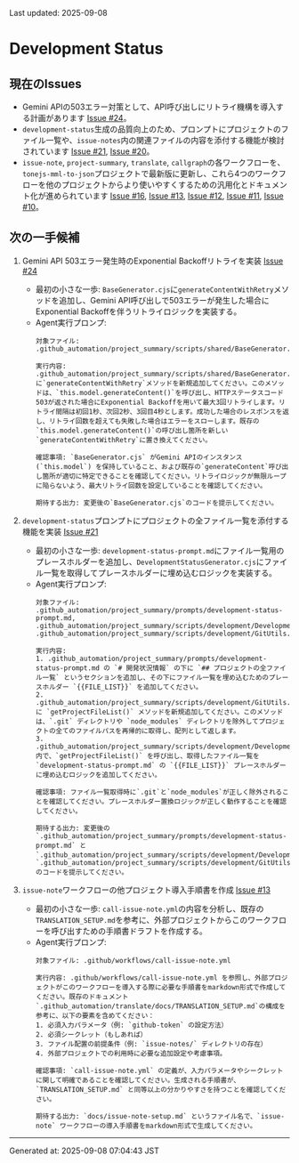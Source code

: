Last updated: 2025-09-08

# Development Status

## 現在のIssues
- Gemini APIの503エラー対策として、API呼び出しにリトライ機構を導入する計画があります [Issue #24](../issue-notes/24.md)。
- `development-status`生成の品質向上のため、プロンプトにプロジェクトのファイル一覧や、`issue-notes`内の関連ファイルの内容を添付する機能が検討されています [Issue #21](../issue-notes/21.md), [Issue #20](../issue-notes/20.md)。
- `issue-note`, `project-summary`, `translate`, `callgraph`の各ワークフローを、`tonejs-mml-to-json`プロジェクトで最新版に更新し、これら4つのワークフローを他のプロジェクトからより使いやすくするための汎用化とドキュメント化が進められています [Issue #16](../issue-notes/16.md), [Issue #13](../issue-notes/13.md), [Issue #12](../issue-notes/12.md), [Issue #11](../issue-notes/11.md), [Issue #10](../issue-notes/10.md)。

## 次の一手候補
1. Gemini API 503エラー発生時のExponential Backoffリトライを実装 [Issue #24](../issue-notes/24.md)
   - 最初の小さな一歩: `BaseGenerator.cjs`に`generateContentWithRetry`メソッドを追加し、Gemini API呼び出しで503エラーが発生した場合にExponential Backoffを伴うリトライロジックを実装する。
   - Agent実行プロンプ:
     ```
     対象ファイル: .github_automation/project_summary/scripts/shared/BaseGenerator.cjs

     実行内容: .github_automation/project_summary/scripts/shared/BaseGenerator.cjs に`generateContentWithRetry`メソッドを新規追加してください。このメソッドは、`this.model.generateContent()`を呼び出し、HTTPステータスコード503が返された場合にExponential Backoffを用いて最大3回リトライします。リトライ間隔は初回1秒、次回2秒、3回目4秒とします。成功した場合のレスポンスを返し、リトライ回数を超えても失敗した場合はエラーをスローします。既存の`this.model.generateContent()`の呼び出し箇所を新しい`generateContentWithRetry`に置き換えてください。

     確認事項: `BaseGenerator.cjs` がGemini APIのインスタンス (`this.model`) を保持していること、および既存の`generateContent`呼び出し箇所が適切に特定できることを確認してください。リトライロジックが無限ループに陥らないよう、最大リトライ回数を設定していることを確認してください。

     期待する出力: 変更後の`BaseGenerator.cjs`のコードを提示してください。
     ```

2. `development-status`プロンプトにプロジェクトの全ファイル一覧を添付する機能を実装 [Issue #21](../issue-notes/21.md)
   - 最初の小さな一歩: `development-status-prompt.md`にファイル一覧用のプレースホルダーを追加し、`DevelopmentStatusGenerator.cjs`にファイル一覧を取得してプレースホルダーに埋め込むロジックを実装する。
   - Agent実行プロンプ:
     ```
     対象ファイル: .github_automation/project_summary/prompts/development-status-prompt.md, .github_automation/project_summary/scripts/development/DevelopmentStatusGenerator.cjs, .github_automation/project_summary/scripts/development/GitUtils.cjs

     実行内容:
     1. .github_automation/project_summary/prompts/development-status-prompt.md の `# 開発状況情報` の下に `## プロジェクトの全ファイル一覧` というセクションを追加し、その下にファイル一覧を埋め込むためのプレースホルダー `{{FILE_LIST}}` を追加してください。
     2. .github_automation/project_summary/scripts/development/GitUtils.cjs に `getProjectFileList()` メソッドを新規追加してください。このメソッドは、`.git` ディレクトリや `node_modules` ディレクトリを除外してプロジェクトの全てのファイルパスを再帰的に取得し、配列として返します。
     3. .github_automation/project_summary/scripts/development/DevelopmentStatusGenerator.cjs 内で、`getProjectFileList()` を呼び出し、取得したファイル一覧を `development-status-prompt.md` の `{{FILE_LIST}}` プレースホルダーに埋め込むロジックを追加してください。

     確認事項: ファイル一覧取得時に`.git`と`node_modules`が正しく除外されることを確認してください。プレースホルダー置換ロジックが正しく動作することを確認してください。

     期待する出力: 変更後の`.github_automation/project_summary/prompts/development-status-prompt.md` と `.github_automation/project_summary/scripts/development/DevelopmentStatusGenerator.cjs`、`.github_automation/project_summary/scripts/development/GitUtils.cjs` のコードを提示してください。
     ```

3. `issue-note`ワークフローの他プロジェクト導入手順書を作成 [Issue #13](../issue-notes/13.md)
   - 最初の小さな一歩: `call-issue-note.yml`の内容を分析し、既存の`TRANSLATION_SETUP.md`を参考に、外部プロジェクトからこのワークフローを呼び出すための手順書ドラフトを作成する。
   - Agent実行プロンプ:
     ```
     対象ファイル: .github/workflows/call-issue-note.yml

     実行内容: .github/workflows/call-issue-note.yml を参照し、外部プロジェクトがこのワークフローを導入する際に必要な手順書をmarkdown形式で作成してください。既存のドキュメント`.github_automation/translate/docs/TRANSLATION_SETUP.md`の構成を参考に、以下の要素を含めてください：
     1. 必須入力パラメータ（例: `github-token` の設定方法）
     2. 必須シークレット（もしあれば）
     3. ファイル配置の前提条件（例: `issue-notes/` ディレクトリの存在）
     4. 外部プロジェクトでの利用時に必要な追加設定や考慮事項。

     確認事項: `call-issue-note.yml` の定義が、入力パラメータやシークレットに関して明確であることを確認してください。生成される手順書が、`TRANSLATION_SETUP.md` と同等以上の分かりやすさを持つことを確認してください。

     期待する出力: `docs/issue-note-setup.md` というファイル名で、`issue-note` ワークフローの導入手順書をmarkdown形式で生成してください。

---
Generated at: 2025-09-08 07:04:43 JST
